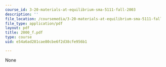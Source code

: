 ```yaml
---
course_id: 3-20-materials-at-equilibrium-sma-5111-fall-2003
description: ''
file_location: /coursemedia/3-20-materials-at-equilibrium-sma-5111-fall-2003/e54a6ad281cae80cbe6f2d38cfe956b1_2000_f.pdf
file_type: application/pdf
layout: pdf
title: 2000_f.pdf
type: course
uid: e54a6ad281cae80cbe6f2d38cfe956b1

---
```

None